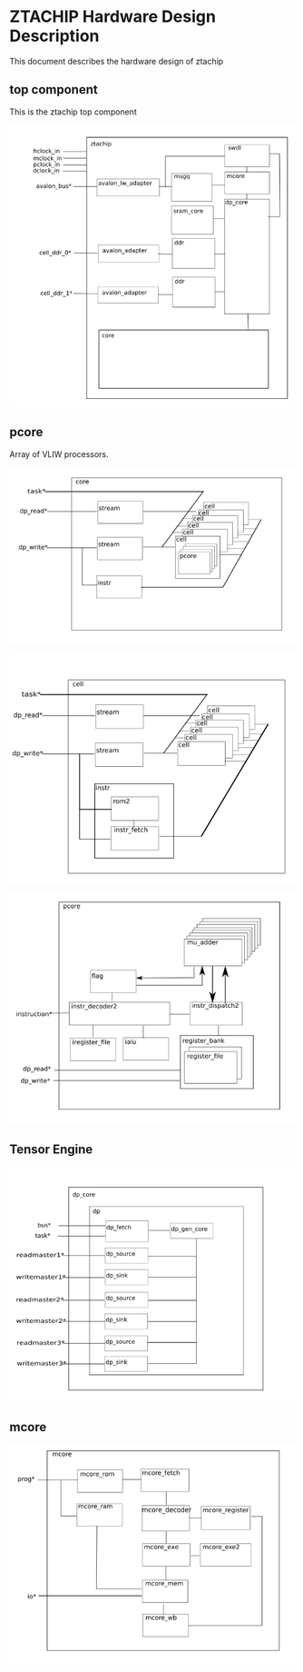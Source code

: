 # ZTACHIP Hardware Design Description

This document describes the hardware design of ztachip

## top component

This is the ztachip top component

![top](images/top.png)

## pcore 

Array of VLIW processors.

![core](images/core.png)

![cell](images/cell.png)

![pcore](images/pcore.png)

## Tensor Engine

![tensor engine](images/dp_core.png)

## mcore 

![mcore](images/mcore.png)



